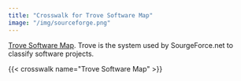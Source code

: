 ```yaml
---
title: "Crosswalk for Trove Software Map"
image: "/img/sourceforge.png"
---
```


[Trove Software Map](https://sourceforge.net/p/easyhtml5/tracinst/Software%20Map%20and%20Trove/#what-is-trove). Trove is the system used by SourgeForce.net to classify software projects.  


{{< crosswalk name="Trove Software Map" >}}
